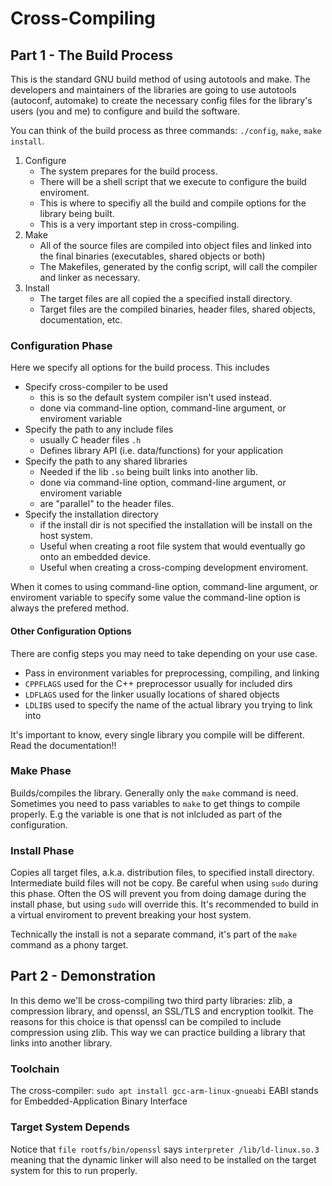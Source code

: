# Cross-Compiling
## Part 1 - The Build Process 
This is the standard GNU build method of using autotools and make. The developers and maintainers of the libraries are going to use autotools (autoconf, automake) to create the necessary config files for the library's users (you and me) to configure and build the software.

You can think of the build process as three commands: `./config`, `make`, `make install`.

1. Configure
   - The system prepares for the build process. 
   - There will be a shell script that we execute to configure the build enviroment.
   - This is where to specifiy all the build and compile options for the library being built.
   - This is a very important step in cross-compiling.
2. Make
   - All of the source files are compiled into object files and linked into the final binaries (executables, shared objects or both)
   - The Makefiles, generated by the config script, will call the compiler and linker as necessary.
3. Install
   - The target files are all copied the a specified install directory.
   - Target files are the compiled binaries, header files, shared objects, documentation, etc.

### Configuration Phase
Here we specify all options for the build process. This includes
- Specify cross-compiler to be used 
  - this is so the default system compiler isn't used instead.
  - done via command-line option, command-line argument, or enviroment variable
- Specify the path to any include files
  - usually C header files `.h`
  - Defines library API (i.e. data/functions) for your application
- Specify the path to any shared libraries
  - Needed if the lib `.so` being built links into another lib.
  - done via command-line option, command-line argument, or enviroment variable
  - are "parallel" to the header files.
- Specify the installation directory 
  - if the install dir is not specified the installation will be install on the host system.
  - Useful when creating a root file system that would eventually go onto an embedded device.
  - Useful when creating a cross-comping development enviroment.

When it comes to using command-line option, command-line argument, or enviroment variable to specify some value the command-line option is always the prefered method.

#### Other Configuration Options
There are config steps you may need to take depending on your use case.
- Pass in environment variables for preprocessing, compiling, and linking
- `CPPFLAGS` used for the C++ preprocessor usually for included dirs
- `LDFLAGS` used for the linker usually locations of shared objects
- `LDLIBS` used to specify the name of the actual library you trying to link into

It's important to know, every single library you compile will be different. Read the documentation!!

### Make Phase
Builds/compiles the library. Generally only the `make` command is need. Sometimes you need to pass variables to `make` to get things to compile properly. E.g the variable is one that is not inlcluded as part of the configuration.

### Install Phase
Copies all target files, a.k.a. distribution files, to specified install directory. Intermediate build files will not be copy. Be careful when using `sudo` during this phase. Often the OS will prevent you from doing damage during the install phase, but using `sudo` will override this. It's recommended to build in a virtual enviroment to prevent breaking your host system. 

Technically the install is not a separate command, it's part of the `make` command as a phony target.


## Part 2 - Demonstration
In this demo we'll be cross-compiling two third party libraries: zlib, a compression library, and openssl, an SSL/TLS and encryption toolkit. The reasons for this choice is that openssl can be compiled to include compression using zlib. This way we can practice building a library that links into another library.

### Toolchain
The cross-compiler: `sudo apt install gcc-arm-linux-gnueabi`
EABI stands for Embedded-Application Binary Interface

### Target System Depends
Notice that `file rootfs/bin/openssl` says `interpreter /lib/ld-linux.so.3` meaning that the dynamic linker will also need to be installed on the target system for this to run properly.

